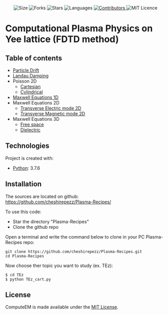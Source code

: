 <!-- Meta-Badges -->
</p>

<p align="center">
    <img alt="Size" src="https://img.shields.io/github/repo-size/cheshirepezz/Plasma-Recipes">
  </a>
  <img alt="Forks" src="https://img.shields.io/github/forks/cheshirepezz/Plasma-Recipes">
  </a>
  <img alt="Stars" src="https://img.shields.io/github/stars/cheshirepezz/Plasma-Recipes">
  </a>
  <img alt="Languages" src="https://img.shields.io/github/languages/count/cheshirepezz/Plasma-Recipes">
  </a>
  <a href="https://github.com/cheshirepezz/Plasma-Recipes/graphs/contributors">
    <img alt="Contributors" src="https://img.shields.io/github/contributors/cheshirepezz/Plasma-Recipes">
  </a>
  <img alt="MIT Licence" src="https://img.shields.io/github/license/cheshirepezz/Plasma-Recipes">
  </a>
  
</p>

# Computational Plasma Physics on Yee lattice (FDTD method)

## Table of contents
* [Particle Drift](https://github.com/cheshirepezz/Plasma-Recipes/tree/master/Drift)
* [Landau Damping](https://github.com/cheshirepezz/Plasma-Recipes/tree/master/Landau_Damping)
* Poisson 2D
  * [Cartesian](https://github.com/cheshirepezz/Plasma-Recipes/tree/master/Poisson2D/Cartesian)
  * [Cylindrical](https://github.com/cheshirepezz/Plasma-Recipes/tree/master/Poisson2D/Cylindrical)
* [Maxwell Equations 1D](https://github.com/cheshirepezz/Plasma-Recipes/tree/master/Maxwell1D)
* Maxwell Equations 2D
  * [Transverse Electric mode 2D](https://github.com/cheshirepezz/Plasma-Recipes/tree/master/TEz)
  * [Transverse Magnetic mode 2D](https://github.com/cheshirepezz/Plasma-Recipes/tree/master/TMz)
* Maxwell Equations 3D
  * [Free space](https://github.com/cheshirepezz/Plasma-Recipes/tree/master/Maxwell3D/free)
  * [Dielectric](https://github.com/cheshirepezz/Plasma-Recipes/tree/master/Maxwell3D/dielectric)


## Technologies
Project is created with:
* [Python](https://www.python.org/): 3.7.6
	
## Installation

The sources are located on github: https://github.com/cheshirepezz/Plasma-Recipes/

To use this code:
* Star the directory "Plasma-Recipes" 
* Clone the github repo

Open a terminal and write the command below to clone in your PC Plasma-Recipes repo:

```
git clone https://github.com/cheshirepezz/Plasma-Recipes.git
cd Plasma-Recipes
```
Now choose ther topic you want to study (ex. TEz):

```
$ cd TEz
$ python TEz_cart.py
```
## License

ComputeEM is made available under the [MIT License](https://github.com/cheshirepezz/Plasma-Recipes/blob/master/LICENSE).
